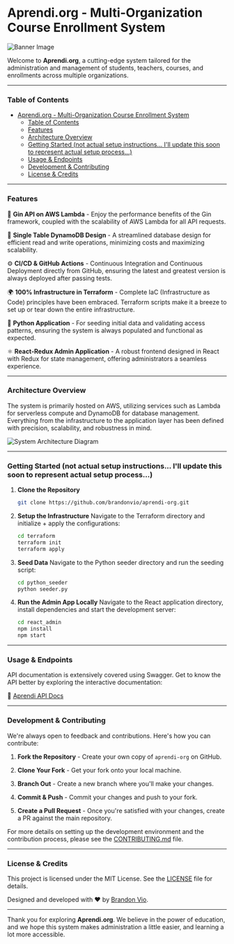 # Aprendi.org - Multi-Organization Course Enrollment System

![Banner Image](https://aprendi.org/aprendi-logo.jpg)

Welcome to **Aprendi.org**, a cutting-edge system tailored for the administration and management of students, teachers, courses, and enrollments across multiple organizations.

---

### Table of Contents

- [Aprendi.org - Multi-Organization Course Enrollment System](#aprendiorg---multi-organization-course-enrollment-system)
    - [Table of Contents](#table-of-contents)
    - [Features](#features)
    - [Architecture Overview](#architecture-overview)
    - [Getting Started (not actual setup instructions... I'll update this soon to represent actual setup process...)](#getting-started-not-actual-setup-instructions-ill-update-this-soon-to-represent-actual-setup-process)
    - [Usage \& Endpoints](#usage--endpoints)
    - [Development \& Contributing](#development--contributing)
    - [License \& Credits](#license--credits)

---

### Features

🔧 **Gin API on AWS Lambda** - Enjoy the performance benefits of the Gin framework, coupled with the scalability of AWS Lambda for all API requests.

🔷 **Single Table DynamoDB Design** - A streamlined database design for efficient read and write operations, minimizing costs and maximizing scalability.

⚙️ **CI/CD & GitHub Actions** - Continuous Integration and Continuous Deployment directly from GitHub, ensuring the latest and greatest version is always deployed after passing tests.

🌍 **100% Infrastructure in Terraform** - Complete IaC (Infrastructure as Code) principles have been embraced. Terraform scripts make it a breeze to set up or tear down the entire infrastructure.

🐍 **Python Application** - For seeding initial data and validating access patterns, ensuring the system is always populated and functional as expected.

⚛️ **React-Redux Admin Application** - A robust frontend designed in React with Redux for state management, offering administrators a seamless experience.

---

### Architecture Overview

The system is primarily hosted on AWS, utilizing services such as Lambda for serverless compute and DynamoDB for database management. Everything from the infrastructure to the application layer has been defined with precision, scalability, and robustness in mind.

![System Architecture Diagram](https://aprendi.org/aprendi-arch.png)

---

### Getting Started (not actual setup instructions... I'll update this soon to represent actual setup process...)

1. **Clone the Repository**
    ```bash
    git clone https://github.com/brandonvio/aprendi-org.git
    ```

2. **Setup the Infrastructure**
    Navigate to the Terraform directory and initialize + apply the configurations:
    ```bash
    cd terraform
    terraform init
    terraform apply
    ```

3. **Seed Data**
    Navigate to the Python seeder directory and run the seeding script:
    ```bash
    cd python_seeder
    python seeder.py
    ```

4. **Run the Admin App Locally**
    Navigate to the React application directory, install dependencies and start the development server:
    ```bash
    cd react_admin
    npm install
    npm start
    ```

---

### Usage & Endpoints

API documentation is extensively covered using Swagger. Get to know the API better by exploring the interactive documentation:

📖 [Aprendi API Docs](https://api.aprendi.org/docs/index.html)

---

### Development & Contributing

We're always open to feedback and contributions. Here's how you can contribute:

1. **Fork the Repository** - Create your own copy of `aprendi-org` on GitHub.

2. **Clone Your Fork** - Get your fork onto your local machine.

3. **Branch Out** - Create a new branch where you'll make your changes.

4. **Commit & Push** - Commit your changes and push to your fork.

5. **Create a Pull Request** - Once you're satisfied with your changes, create a PR against the main repository.

For more details on setting up the development environment and the contribution process, please see the [CONTRIBUTING.md](./CONTRIBUTING.md) file.

---

### License & Credits

This project is licensed under the MIT License. See the [LICENSE](./LICENSE) file for details.

Designed and developed with ❤️ by [Brandon Vio](https://github.com/brandonvio).

---

Thank you for exploring **Aprendi.org**. We believe in the power of education, and we hope this system makes administration a little easier, and learning a lot more accessible.
